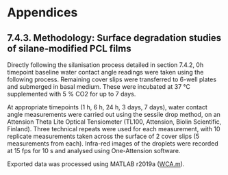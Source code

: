 # Appendices
## 7.4.3.	 Methodology: Surface degradation studies of silane-modified PCL films

Directly following the silanisation process detailed in section 7.4.2, 0h timepoint baseline water contact angle readings were taken using the following process. Remaining cover slips were transferred to 6-well plates and submerged in basal medium. These were incubated at 37 °C supplemented with 5 % CO2 for up to 7 days.

At appropriate timepoints (1 h, 6 h, 24 h, 3 days, 7 days), water contact angle measurements were carried out using the sessile drop method, on an Attension Theta Lite Optical Tensiometer (TL100, Attension, Biolin Scientific, Finland). Three technical repeats were used for each measurement, with 10 replicate measurements taken across the surface of 2 cover slips (5 measurements from each). Infra-red images of the droplets were recorded at 15 fps for 10 s and analysed using One-Attension software.

Exported data was processed using MATLAB r2019a ([WCA.m](https://github.com/joweebee/PhD/tree/main/Appendices/WCA.m)).

